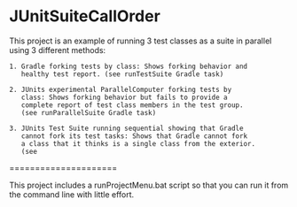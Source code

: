 JUnitSuiteCallOrder
===================

This project is an example of running 3 test classes as a suite in parallel using 3 different methods:

    1. Gradle forking tests by class: Shows forking behavior and 
       healthy test report. (see runTestSuite Gradle task)

    2. JUnits experimental ParallelComputer forking tests by 
       class: Shows forking behavior but fails to provide a 
       complete report of test class members in the test group.
       (see runParallelSuite Gradle task)

    3. JUnits Test Suite running sequential showing that Gradle
       cannot fork its test tasks: Shows that Gradle cannot fork
       a class that it thinks is a single class from the exterior.
       (see 

=====================

This project includes a runProjectMenu.bat script so that you can run it from the command
line with little effort.
